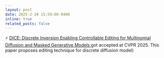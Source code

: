 ```yaml
---
layout: post
date: 2025-2-28 15:59:00-0400
inline: true
related_posts: false
---
```


:zap: [DICE: Discrete Inversion Enabling Controllable Editing for Multinomial Diffusion and Masked Generative Models
](https://arxiv.org/abs/2410.08207) got accepted at CVPR 2025. This paper proposes editing technique for discrete diffusion model)